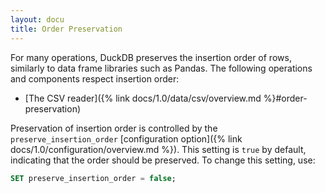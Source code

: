 ```yaml
---
layout: docu
title: Order Preservation
---
```


For many operations, DuckDB preserves the insertion order of rows, similarly to data frame libraries such as Pandas.
The following operations and components respect insertion order:

* [The CSV reader]({% link docs/1.0/data/csv/overview.md %}#order-preservation)

Preservation of insertion order is controlled by the  `preserve_insertion_order` [configuration option]({% link docs/1.0/configuration/overview.md %}).
This setting is `true` by default, indicating that the order should be preserved.
To change this setting, use:

```sql
SET preserve_insertion_order = false;
```